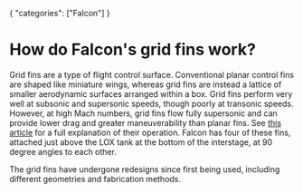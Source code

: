 {
    "categories": ["Falcon"]
}

# How do Falcon's grid fins work?

Grid fins are a type of flight control surface. Conventional planar control fins are shaped like miniature wings, whereas grid fins are instead a lattice of smaller aerodynamic surfaces arranged within a box. Grid fins perform very well at subsonic and supersonic speeds, though poorly at transonic speeds. However, at high Mach numbers, grid fins flow fully supersonic and can provide lower drag and greater maneuverability than planar fins. See [this article](http://www.aerospaceweb.org/question/weapons/q0261.shtml) for a full explanation of their operation. Falcon has four of these fins, attached just above the LOX tank at the bottom of the interstage, at 90 degree angles to each other.

The grid fins have undergone redesigns since first being used, including different geometries and fabrication methods.
